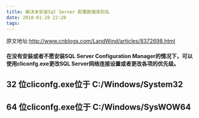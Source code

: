 ```yaml
---
title: 解决未安装Sql Server 配置数据库别名
date: 2018-01-28 22:28
tags:
---
```

原文地址:<a href="http://www.cnblogs.com/LandWind/articles/8372698.html" style="font-size: 200%;color: #000;">http://www.cnblogs.com/LandWind/articles/8372698.html</a>
<h4 id="在没有安装或者不愿安装sql-server-configuration-manager的情况下可以使用cliconfg.exe更改sql-server网络连接设置或者更改各项的优先级">&#22312;&#27809;&#26377;&#23433;&#35013;&#25110;&#32773;&#19981;&#24895;&#23433;&#35013;SQL Server Configuration Manager&#30340;&#24773;&#20917;&#19979;&#65292;&#21487;&#20197;&#20351;&#29992;cliconfg.exe&#26356;&#25913;SQL Server&#32593;&#32476;&#36830;&#25509;&#35774;&#32622;&#25110;&#32773;&#26356;&#25913;&#21508;&#39033;&#30340;&#20248;&#20808;&#32423;&#12290;</h4>
<h2 id="位cliconfg.exe位于-cwindowssystem32">32 &#20301;cliconfg.exe&#20301;&#20110; C:/Windows/System32</h2>
<h2 id="位cliconfg.exe位于-cwindowssyswow64">64 &#20301;cliconfg.exe&#20301;&#20110; C:/Windows/SysWOW64</h2>

